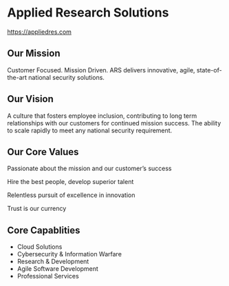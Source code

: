 # Applied Research Solutions

https://appliedres.com

## Our Mission

Customer Focused. Mission Driven.
ARS delivers innovative, agile, state-of-the-art national security solutions.

## Our Vision

A culture that fosters employee inclusion, contributing to long term relationships with our customers for continued mission success. The ability to scale rapidly to meet any national security requirement.

## Our Core Values

Passionate about the mission and our customer’s success

Hire the best people, develop superior talent

Relentless pursuit of excellence in innovation 

Trust is our currency

## Core Capablities

- Cloud Solutions
- Cybersecurity & Information Warfare
- Research & Development
- Agile Software Development
- Professional Services
